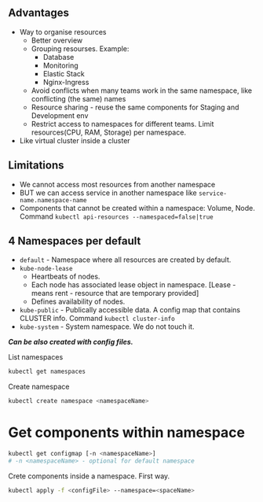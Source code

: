 ## Advantages

- Way to organise resources
  - Better overview
  - Grouping resourses. Example:
    - Database
    - Monitoring
    - Elastic Stack
    - Nginx-Ingress
  - Avoid conflicts when many teams work in the same namespace, like conflicting (the same) names
  - Resource sharing - reuse the same components for Staging and Development env
  - Restrict access to namespaces for different teams. Limit resources(CPU, RAM, Storage) per namespace.
- Like virtual cluster inside a cluster

## Limitations
- We cannot access most resources from another namespace
- BUT we can access service in another namespace like `service-name.namespace-name`
- Components that cannot be created within a namespace: Volume, Node. Command `kubectl api-resources --namespaced=false|true`

## 4 Namespaces per default
- `default` - Namespace where all resources are created by default.
- `kube-node-lease`
  - Heartbeats of nodes.
  - Each node has associated lease object in namespace. [Lease - means rent - resource that are temporary provided]
  - Defines availability of nodes.
- `kube-public` - Publically accessible data. A config map that contains CLUSTER info. Command `kubectl cluster-info` 
- `kube-system` - System namespace. We do not touch it.

***Can be also created with config files.***

List namespaces
```bash
kubectl get namespaces
```
Create namespace
```bash
kubectl create namespace <namespaceName>
```

# Get components within namespace

```bash
kubectl get configmap [-n <namespaceName>]
# -n <namespaceName> - optional for default namespace
```
Crete components inside a namespace. First way.
```bash
kubectl apply -f <configFile> --namespace=<spaceName>
```

